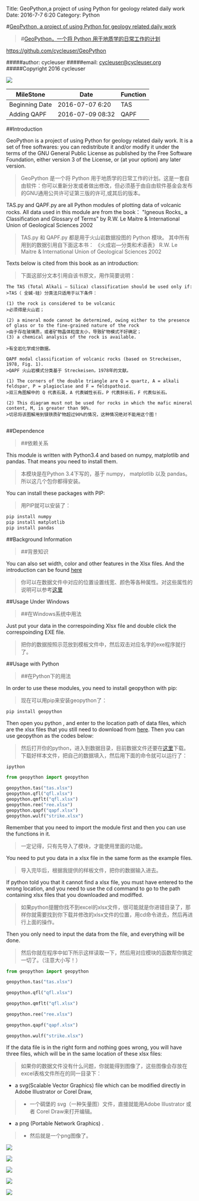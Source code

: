 Title: GeoPython,a project of using Python for geology related daily work
Date: 2016-7-7 6:20
Category: Python


#[GeoPython, a project of using Python for geology related daily work](https://github.com/cycleuser/GeoPython)
>#[GeoPython，一个将 Python 用于地质学的日常工作的计划](https://github.com/cycleuser/GeoPython)


https://github.com/cycleuser/GeoPython


#####author: cycleuser
#####email: cycleuser@cycleuser.org
#####Copyright 2016 cycleuser


![](https://raw.githubusercontent.com/cycleuser/GeoPython/master/QQgroup.png)

|MileStone|Date|Function|
|--|--|--|
|Beginning Date|2016-07-07 6:20|TAS|
|Adding QAPF|2016-07-09 08:32|QAPF|


##Introduction



GeoPython is a project of using Python for geology related daily work. It is a set of free softwares: you can redistribute it and/or modify it under the terms of the GNU General Public License as published by the Free Software Foundation, either version 3 of the License, or (at your option) any later version.
>GeoPython 是一个将 Python 用于地质学的日常工作的计划。这是一套自由软件：你可以重新分发或者做出修改，但必须基于由自由软件基金会发布的GNU通用公共许可证第三版的许可,或其后的版本。



TAS.py and QAPF.py are all Python modules of plotting data of volcanic rocks.
All data used in this module are from the book：
"Igneous Rocks_ a Classification and Glossary of Terms"
 by  R.W. Le Maitre & International Union of Geological Sciences 2002
>TAS.py 和 QAPF.py 都是用于火山岩数据投图的 Python 模块。
>其中所有用到的数据引用自下面这本书：
>《火成岩—分类和术语表》
>R.W. Le Maitre & International Union of Geological Sciences 2002


Texts below is cited from this book as an introduction:
>下面这部分文本引用自该书原文，用作简要说明：

```language
The TAS (Total Alkali – Silica) classification should be used only if:
>TAS（ 全碱-硅）分类法只适用于以下条件：

(1) the rock is considered to be volcanic
>必须得是火山岩；

(2) a mineral mode cannot be determined, owing either to the presence of glass or to the fine-grained nature of the rock
>由于存在玻璃质，或者矿物晶体粒度太小，导致矿物模式不好确定；
(3) a chemical analysis of the rock is available.

>有全岩化学成分数据。

QAPF modal classification of volcanic rocks (based on Streckeisen, 1978, Fig. 1).
>QAPF 火山岩模式分类基于 Streckeisen，1978年的文献。

(1) The corners of the double triangle are Q = quartz, A = alkali feldspar, P = plagioclase and F = feldspathoid.
>双三角图解中的 Q 代表石英，A 代表碱性长石，P 代表斜长石，F 代表似长石。

(2) This diagram must not be used for rocks in which the mafic mineral content, M, is greater than 90%.
>切忌将该图解用到镁铁质矿物超过90%的情况，这种情况绝对不能用这个图！


```


##Dependence
>##依赖关系

This module is written with Python3.4 and based on numpy, matplotlib and pandas. That means you need to install them.
>本模块是在Python 3.4下写的，基于 numpy， matplotlib 以及 pandas。所以这几个包你都得安装。

You can install these packages with PIP:
>用PIP就可以安装了：

```Python
pip install numpy
pip install matplotlib
pip install pandas
```

##Background Information 
>##背景知识

You can also set width, color and other features in the Xlsx files. And the introduction can be found [here](http://www.jianshu.com/p/67cbc84e57a6)
>你可以在数据文件中对应的位置设置线宽、颜色等各种属性。对这些属性的说明可以参考[这里](http://www.jianshu.com/p/67cbc84e57a6)

##Usage Under Windows
>##在Windows系统中用法

Just put your data in the correspoinding Xlsx file and double click the correspoinding EXE file.
>把你的数据按照示范放到模板文件中，然后双击对应名字的exe程序就行了。


##Usage with Python
>##在Python下的用法

In order to use these modules, you need to install geopython with pip:
>现在可以用pip来安装geopython了：


```Bash
pip install geopython
```

Then open you python , and enter to the location path of data files, which are the xlsx files that  you still need to download from [here](https://github.com/cycleuser/GeoPython/tree/master/Python). Then you can use geopython as the codes below:
>然后打开你的python，进入到数据目录，目前数据文件还要在[这里](https://github.com/cycleuser/GeoPython/tree/master/Python)下载。下载好样本文件，把自己的数据填入，然后用下面的命令就可以运行了：

```Bash
ipython
```

```Python
from geopython import geopython

geopython.tas("tas.xlsx")
geopython.qfl("qfl.xlsx")
geopython.qmflt("qfl.xlsx")
geopython.ree("ree.xlsx")
geopython.qapf("qapf.xlsx")
geopython.wulf("strike.xlsx")
```

Remember that you need to import the module first and then you can use the functions in it.
>一定记得，只有先导入了模块，才能使用里面的功能。

You need to put you data in a xlsx file in the same form as the example files.
>导入完毕后，根据我提供的样板文件，把你的数据输入进去。

If python told you that it cannot find a xlsx file, you must have entered to the wrong location, and you need to use the cd command to go to the path containing xlsx files that you downloaded and modiffed.
>如果python提醒你找不到excel的xlsx文件，很可能就是你进错目录了，那样你就需要找到你下载并修改的xlsx文件的位置，用cd命令进去，然后再进行上面的操作。


Then you only need to input the data from the file, and everything will be done.
>然后你就在程序中如下所示这样读取一下，然后用对应模块的函数帮你搞定一切了。（注意大小写！）

```Python
from geopython import geopython

geopython.tas("tas.xlsx")

geopython.qfl("qfl.xlsx")

geopython.qmflt("qfl.xlsx")

geopython.ree("ree.xlsx")

geopython.qapf("qapf.xlsx")

geopython.wulf("strike.xlsx")

```

If the data file is in the right form and nothing goes wrong, you will have three files, which will be in the same location of these xlsx files:
>如果你的数据文件没有什么问题，你就能得到图像了，这些图像会存放在excel表格文件所在的同一目录下：

* a svg(Scalable Vector Graphics) file which can be modified directly in Adobe Illustrator or Corel Draw,
>* 一个碉堡的 svg（一种矢量图）文件，直接就能用Adobe Illustrator 或者 Corel Draw来打开编辑。


* a png (Portable Network Graphics) .
>* 然后就是一个png图像了。





![](https://raw.githubusercontent.com/cycleuser/GeoPython/master/TAS-Plot.png)

![](https://raw.githubusercontent.com/cycleuser/GeoPython/master/QAPF-Plot.jpg)

![](https://raw.githubusercontent.com/cycleuser/GeoPython/master/QFL-Plot.png)

![](https://raw.githubusercontent.com/cycleuser/GeoPython/master/REE-Plot.png)

![](https://raw.githubusercontent.com/cycleuser/GeoPython/Wulff.png)